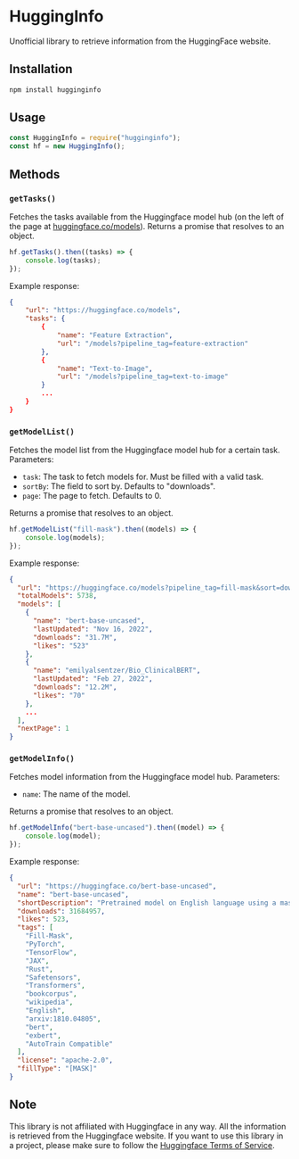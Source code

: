 # HuggingInfo

Unofficial library to retrieve information from the HuggingFace website.

## Installation

```bash
npm install hugginginfo
```

## Usage

```js
const HuggingInfo = require("hugginginfo");
const hf = new HuggingInfo();
```

## Methods

### `getTasks()`

Fetches the tasks available from the Huggingface model hub (on the left of the page at [huggingface.co/models](https://huggingface.co/models)). Returns a promise that resolves to an object.

```js
hf.getTasks().then((tasks) => {
    console.log(tasks);
});
```

Example response:

```json
{
    "url": "https://huggingface.co/models",
    "tasks": {
        {
            "name": "Feature Extraction",
            "url": "/models?pipeline_tag=feature-extraction"
        },
        {
            "name": "Text-to-Image",
            "url": "/models?pipeline_tag=text-to-image"
        }
        ...
    }
}
```

### `getModelList()`

Fetches the model list from the Huggingface model hub for a certain task. Parameters:

-   `task`: The task to fetch models for. Must be filled with a valid task.
-   `sortBy`: The field to sort by. Defaults to "downloads".
-   `page`: The page to fetch. Defaults to 0.

Returns a promise that resolves to an object.

```js
hf.getModelList("fill-mask").then((models) => {
    console.log(models);
});
```

Example response:

```json
{
  "url": "https://huggingface.co/models?pipeline_tag=fill-mask&sort=downloads&p=0",
  "totalModels": 5738,
  "models": [
    {
      "name": "bert-base-uncased",
      "lastUpdated": "Nov 16, 2022",
      "downloads": "31.7M",
      "likes": "523"
    },
    {
      "name": "emilyalsentzer/Bio_ClinicalBERT",
      "lastUpdated": "Feb 27, 2022",
      "downloads": "12.2M",
      "likes": "70"
    },
    ...
  ],
  "nextPage": 1
}
```

### `getModelInfo()`

Fetches model information from the Huggingface model hub. Parameters:
- `name`: The name of the model.

Returns a promise that resolves to an object.

```js
hf.getModelInfo("bert-base-uncased").then((model) => {
    console.log(model);
});
```

Example response:

```json
{
  "url": "https://huggingface.co/bert-base-uncased",
  "name": "bert-base-uncased",
  "shortDescription": "Pretrained model on English language using a masked language modeling (MLM) objective. It was introduced in this paper and first released in this repository. This model is uncased: it does not make a difference between english and English.",
  "downloads": 31684957,
  "likes": 523,
  "tags": [
    "Fill-Mask",
    "PyTorch",
    "TensorFlow",
    "JAX",
    "Rust",
    "Safetensors",
    "Transformers",
    "bookcorpus",
    "wikipedia",
    "English",
    "arxiv:1810.04805",
    "bert",
    "exbert",
    "AutoTrain Compatible"
  ],
  "license": "apache-2.0",
  "fillType": "[MASK]"
}
```

## Note

This library is not affiliated with Huggingface in any way. All the information is retrieved from the Huggingface website. If you want to use this library in a project, please make sure to follow the [Huggingface Terms of Service](https://huggingface.co/terms-of-service).